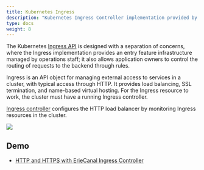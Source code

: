 ```yaml
---
title: Kubernetes Ingress
description: "Kubernetes Ingress Controller implementation provided by FSM"
type: docs
weight: 8
---
```


The Kubernetes [Ingress API](https://kubernetes.io/docs/concepts/services-networking/ingress/) is designed with a separation of concerns, where the Ingress implementation provides an entry feature infrastructure managed by operations staff; it also allows application owners to control the routing of requests to the backend through rules.

Ingress is an API object for managing external access to services in a cluster, with typical access through HTTP. It provides load balancing, SSL termination, and name-based virtual hosting. For the Ingress resource to work, the cluster must have a running Ingress controller.

[Ingress controller](https://kubernetes.io/docs/concepts/services-networking/ingress-controllers/) configures the HTTP load balancer by monitoring Ingress resources in the cluster.

![](/images/ingress/basics/fsm-demo.png)

## Demo

- [HTTP and HTTPS with ErieCanal Ingress Controller](/demos/ingress_basics)

